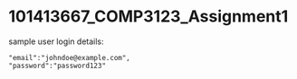 # 101413667_COMP3123_Assignment1

sample user login details:

    "email":"johndoe@example.com",
    "password":"password123"